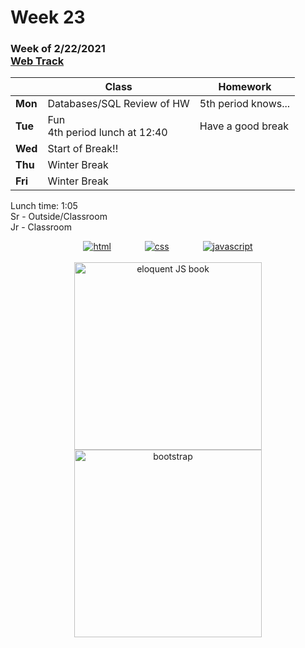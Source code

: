 <meta http-equiv="refresh" content="300"/>

# Week 23

### Week of 2/22/2021<br>[Web Track](/ap/curriculum/web)

|         | Class | Homework |
| ------- | ----- | -------- |
| **Mon** | Databases/SQL Review of HW | 5th period knows... |
| **Tue** | Fun<br>4th period lunch at 12:40 | Have a good break |
| **Wed** | Start of Break!! |  |
| **Thu** | Winter Break |  |
| **Fri** | Winter Break |  |

Lunch time: 1:05  
Sr - Outside/Classroom  
Jr - Classroom  

<div style="text-align:center">
<a href="https://www.w3schools.com/html" target="_blank"><img src="\ap\assets\img\html-icon.jpg" alt="html" style="padding: 0px 25px"></a>
<a href="https://www.w3schools.com/css" target="_blank"><img src="\ap\assets\img\css-icon.jpg" alt="css" style="padding: 0px 25px"></a>
<a href="https://www.w3schools.com/js" target="_blank"><img src="\ap\assets\img\js-icon.jpg" alt="javascript" style="padding: 0px 25px"></a>
</div>
<br>
<div style="text-align:center">
<a href="https://eloquentjavascript.net/" target="_blank"><img src="https://eloquentjavascript.net/img/cover.jpg" alt="eloquent JS book" height="300px"></a>
<a href="https://getbootstrap.com/docs/5.0/getting-started/introduction/" target="_blank"><img src="\ap\assets\img\bootstrap.png" alt="bootstrap" height="300px"></a>
</div>